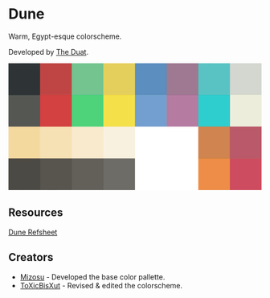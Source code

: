 # Dune
Warm, Egypt-esque colorscheme.

Developed by [The Duat](https://entertheduat.org).

![dunepalette](https://github.com/Mizosu97/dune/blob/main/_dune_chart_blank.png)

## Resources
[Dune Refsheet](https://github.com/Mizosu97/dune/blob/main/refsheet.md)

## Creators
- [Mizosu](https://entertheduat.org/about.html) - Developed the base color pallette.
- [ToXicBisXut](https://www.instagram.com/poisoned_bisxuts/?hl=en) - Revised & edited the colorscheme.
